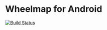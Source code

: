 # Wheelmap for Android


[![Build Status](https://secure.travis-ci.org/sozialhelden/wheelmap-android.png?branch=master)](http://travis-ci.org/sozialhelden/wheelmap-android)
